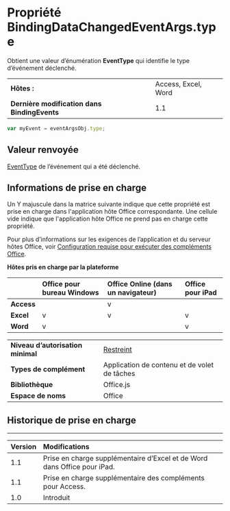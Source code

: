 
# <a name="bindingdatachangedeventargs.type-property"></a>Propriété BindingDataChangedEventArgs.type
Obtient une valeur d’énumération **EventType** qui identifie le type d’événement déclenché.

|||
|:-----|:-----|
|**Hôtes :**|Access, Excel, Word|
|**Dernière modification dans BindingEvents**|1.1|

```js
var myEvent = eventArgsObj.type;
```


## <a name="return-value"></a>Valeur renvoyée

[EventType](../../reference/shared/eventtype-enumeration.md) de l’événement qui a été déclenché.


## <a name="support-details"></a>Informations de prise en charge


Un Y majuscule dans la matrice suivante indique que cette propriété est prise en charge dans l'application hôte Office correspondante. Une cellule vide indique que l'application hôte Office ne prend pas en charge cette propriété.

Pour plus d’informations sur les exigences de l’application et du serveur hôtes Office, voir [Configuration requise pour exécuter des compléments Office](../../docs/overview/requirements-for-running-office-add-ins.md).


**Hôtes pris en charge par la plateforme**


||**Office pour bureau Windows**|**Office Online (dans un navigateur)**|**Office pour iPad**|
|:-----|:-----|:-----|:-----|
|**Access**||v||
|**Excel**|v|v|v|
|**Word**|v||v|

|||
|:-----|:-----|
|**Niveau d’autorisation minimal**|[Restreint](../../docs/develop/requesting-permissions-for-api-use-in-content-and-task-pane-add-ins.md)|
|**Types de complément**|Application de contenu et de volet de tâches|
|**Bibliothèque**|Office.js|
|**Espace de noms**|Office|

## <a name="support-history"></a>Historique de prise en charge





****


|**Version**|**Modifications**|
|:-----|:-----|
|1.1|Prise en charge supplémentaire d’Excel et de Word dans Office pour iPad.|
|1.1|Prise en charge supplémentaire des compléments pour Access.|
|1.0|Introduit|
